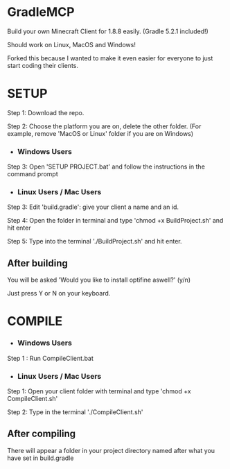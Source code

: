 # GradleMCP
Build your own Minecraft Client for 1.8.8 easily. (Gradle 5.2.1 included!)

Should work on Linux, MacOS and Windows!

Forked this because I wanted to make it even easier for everyone to just start coding their clients.

# SETUP #

Step 1: Download the repo.

Step 2: Choose the platform you are on, delete the other folder.
(For example, remove 'MacOS or Linux' folder if you are on Windows)

- ### Windows Users

Step 3: Open 'SETUP PROJECT.bat' and follow the instructions in the command prompt

- ### Linux Users / Mac Users

Step 3: Edit 'build.gradle': give your client a name and an id.

Step 4: Open the folder in terminal and type 'chmod +x BuildProject.sh' and hit enter

Step 5: Type into the terminal './BuildProject.sh' and hit enter.

## After building
You will be asked 'Would you like to install optifine aswell?' (y/n)

Just press Y or N on your keyboard.

# COMPILE #

- ### Windows Users

Step 1 : Run CompileClient.bat

- ### Linux Users / Mac Users

Step 1: Open your client folder with terminal and type 'chmod +x CompileClient.sh'

Step 2: Type in the terminal './CompileClient.sh'

## After compiling
There will appear a folder in your project directory named after what you have set in build.gradle

